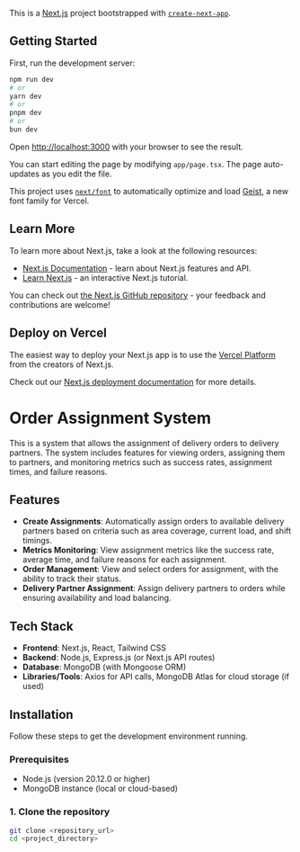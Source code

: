 This is a [Next.js](https://nextjs.org) project bootstrapped with [`create-next-app`](https://nextjs.org/docs/app/api-reference/cli/create-next-app).

## Getting Started

First, run the development server:

```bash
npm run dev
# or
yarn dev
# or
pnpm dev
# or
bun dev
```

Open [http://localhost:3000](http://localhost:3000) with your browser to see the result.

You can start editing the page by modifying `app/page.tsx`. The page auto-updates as you edit the file.

This project uses [`next/font`](https://nextjs.org/docs/app/building-your-application/optimizing/fonts) to automatically optimize and load [Geist](https://vercel.com/font), a new font family for Vercel.

## Learn More

To learn more about Next.js, take a look at the following resources:

- [Next.js Documentation](https://nextjs.org/docs) - learn about Next.js features and API.
- [Learn Next.js](https://nextjs.org/learn) - an interactive Next.js tutorial.

You can check out [the Next.js GitHub repository](https://github.com/vercel/next.js) - your feedback and contributions are welcome!

## Deploy on Vercel

The easiest way to deploy your Next.js app is to use the [Vercel Platform](https://vercel.com/new?utm_medium=default-template&filter=next.js&utm_source=create-next-app&utm_campaign=create-next-app-readme) from the creators of Next.js.

Check out our [Next.js deployment documentation](https://nextjs.org/docs/app/building-your-application/deploying) for more details.



# Order Assignment System

This is a system that allows the assignment of delivery orders to delivery partners. The system includes features for viewing orders, assigning them to partners, and monitoring metrics such as success rates, assignment times, and failure reasons.

## Features
- **Create Assignments**: Automatically assign orders to available delivery partners based on criteria such as area coverage, current load, and shift timings.
- **Metrics Monitoring**: View assignment metrics like the success rate, average time, and failure reasons for each assignment.
- **Order Management**: View and select orders for assignment, with the ability to track their status.
- **Delivery Partner Assignment**: Assign delivery partners to orders while ensuring availability and load balancing.

## Tech Stack
- **Frontend**: Next.js, React, Tailwind CSS
- **Backend**: Node.js, Express.js (or Next.js API routes)
- **Database**: MongoDB (with Mongoose ORM)
- **Libraries/Tools**: Axios for API calls, MongoDB Atlas for cloud storage (if used)

## Installation

Follow these steps to get the development environment running.

### Prerequisites
- Node.js (version 20.12.0 or higher)
- MongoDB instance (local or cloud-based)

### 1. Clone the repository

```bash
git clone <repository_url>
cd <project_directory>


